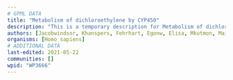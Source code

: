 ```yaml
---
# GPML DATA
title: "Metabolism of dichloroethylene by CYP450"
description: "This is a temporary description for Metabolism of dichloroethylene by CYP450"
authors: [Jacobwindsor, Khanspers, Fehrhart, Egonw, Elisa, Mkutmon, MaintBot, Eweitz]
organisms: [Homo sapiens]
# ADDITIONAL DATA
last-edited: 2021-05-22
communities: []
wpid: "WP3666"
---
```

